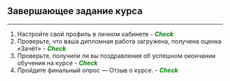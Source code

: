 Завершающее задание курса
---

---

1. Настройте свой профиль в личном кабинете - <span style="color:green">**_Check_**</span>
2. Проверьте, что ваша дипломная работа загружена, получена оценка «Зачёт» - <span style="color:green">**_Check_**</span>
3. Проверьте, получили ли вы поздравления об успешном окончании обучения на курсе - <span style="color:green">**_Check_**</span>
4.  Пройдите финальный опрос — Отзыв о курсе. - <span style="color:green">**_Check_**</span>